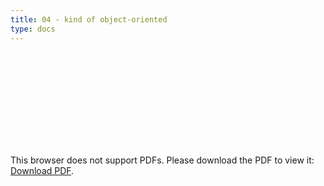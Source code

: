 ```yaml
---
title: 04 - kind of object-oriented
type: docs
---
```


<object data="/episode04.pdf" type="application/pdf" width="700px" height="700px">
    <embed src="/episode04.pdf">
        <p>This browser does not support PDFs. Please download the PDF to view it: <a href="/episode04.pdf">Download PDF</a>.</p>
    </embed>
</object>
